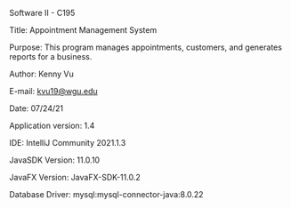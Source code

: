 Software II - C195

Title: Appointment Management System

Purpose: This program manages appointments, customers, and generates reports for a business.

Author: Kenny Vu

E-mail: kvu19@wgu.edu

Date: 07/24/21

Application version: 1.4

IDE: IntelliJ Community 2021.1.3

JavaSDK Version: 11.0.10

JavaFX Version: JavaFX-SDK-11.0.2

Database Driver: mysql:mysql-connector-java:8.0.22
